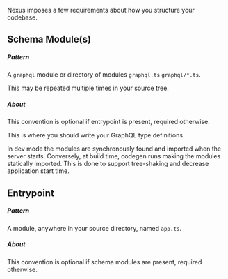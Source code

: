 Nexus imposes a few requirements about how you structure your codebase.

## Schema Module(s)

##### Pattern

A `graphql` module or directory of modules `graphql.ts` `graphql/*.ts`.

This may be repeated multiple times in your source tree.

##### About

This convention is optional if entrypoint is present, required otherwise.

This is where you should write your GraphQL type definitions.

In dev mode the modules are synchronously found and imported when the server starts. Conversely, at build time, codegen runs making the modules statically imported. This is done to support tree-shaking and decrease application start time.

## Entrypoint

##### Pattern

A module, anywhere in your source directory, named `app.ts`.

##### About

This convention is optional if schema modules are present, required otherwise.
